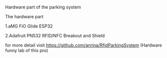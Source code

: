 Hardware part of the parking system


The hardware part


1.aMG FiO Glide ESP32


2.Adafruit PN532 RFID/NFC Breakout and Shield 

for more detail visit https://github.com/anrina/RfidParkingSystem (Hardware funny lab of this pro)
